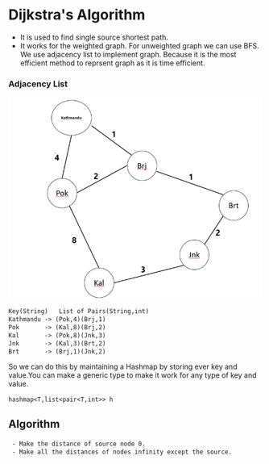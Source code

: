 # Dijkstra's Algorithm
- It is used to find single source shortest path.<br>
- It works for the weighted graph. For unweighted graph we can use BFS.<br>
We use adjacency list to implement graph. Because it is the most efficient method
to reprsent graph as it is time efficient.

### Adjacency List

![](dist.png)<br>
     
    Key(String)   List of Pairs(String,int)
    Kathmandu -> (Pok,4)(Brj,1)
    Pok       -> (Kal,8)(Brj,2)
    Kal       -> (Pok,8)(Jnk,3)
    Jnk       -> (Kal,3)(Brt,2)
    Brt       -> (Brj,1)(Jnk,2)
    
   
 So we can do this by maintaining a Hashmap by storing ever key and value.You can make a
 generic type to make it work for any type of key and value.<br>
  
    hashmap<T,list<pair<T,int>> h
    
 ## Algorithm
     
     - Make the distance of source node 0.
     - Make all the distances of nodes infinity except the source.
     
    
